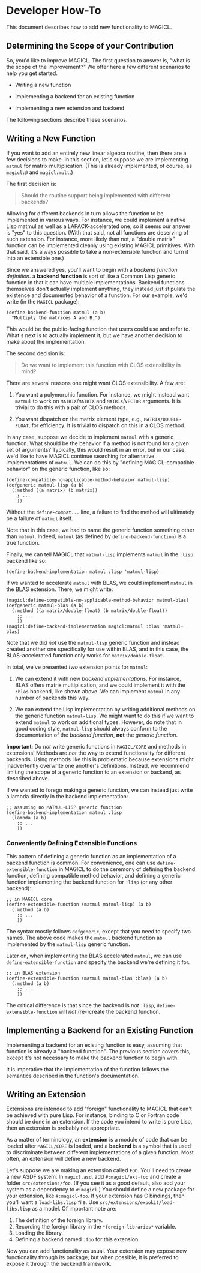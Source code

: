 # Developer How-To

This document describes how to add new functionality to MAGICL.

## Determining the Scope of your Contribution

So, you'd like to improve MAGICL. The first question to answer is,
"what is the scope of the improvement?" We offer here a few different
scenarios to help you get started.

- Writing a new function

- Implementing a backend for an existing function

- Implementing a new extension and backend

The following sections describe these scenarios.


## Writing a New Function

If you want to add an entirely new linear algebra routine, then there
are a few decisions to make. In this section, let's suppose we are
implementing `matmul` for matrix multiplication. (This is already
implemented, of course, as `magicl:@` and `magicl:mult`.)

The first decision is:

> Should the routine support being implemented with different backends?

Allowing for different backends in turn allows the function to be
implemented in various ways. For instance, we could implement a native
Lisp matmul as well as a LAPACK-accelerated one, so it seems our
answer is "yes" to this question. (With that said, not all functions
are deserving of such extension. For instance, more likely than not, a
"double matrix" function can be implemented cleanly using existing
MAGICL primitives. With that said, it's always possible to take a
non-extensible function and turn it into an extensible one.)

Since we answered yes, you'll want to begin with a *backend function
definition*. a **backend function** is sort of like a Common Lisp
generic function in that it can have multiple implementations. Backend
functions themselves don't actually implement anything, they instead
just stipulate the existence and documented behavior of a
function. For our example, we'd write (in the `MAGICL` package):

```
(define-backend-function matmul (a b)
  "Multiply the matrices A and B.")
```

This would be the public-facing function that users could use and
refer to. What's next is to actually implement it, but we have another
decision to make about the implementation.

The second decision is:

> Do we want to implement this function with CLOS extensibility in
mind?

There are several reasons one might want CLOS extensibility. A few are:

1. You want a polymorphic function. For instance, we might instead
want `matmul` to work on `MATRIX`/`MATRIX` and `MATRIX`/`VECTOR`
arguments. It is trivial to do this with a pair of CLOS methods.

2. You want dispatch on the matrix element type, e.g.,
`MATRIX/DOUBLE-FLOAT`, for efficiency. It is trivial to dispatch on
this in a CLOS method.

In any case, suppose we decide to implement `matmul` with a generic
function. What should be the behavior if a method is not found for a
given set of arguments? Typically, this would result in an error, but
in our case, we'd like to have MAGICL continue searching for
alternative implementations of `matmul`. We can do this by "defining
MAGICL-compatible behavior" on the generic function, like so:

```
(define-compatible-no-applicable-method-behavior matmul-lisp)
(defgeneric matmul-lisp (a b)
  (:method ((a matrix) (b matrix))
    ; ...
    ))
```

Without the `define-compat...` line, a failure to find the method will
ultimately be a failure of `matmul` itself.

Note that in this case, we had to name the generic function something
other than `matmul`. Indeed, `matmul` (as defined by
`define-backend-function`) is a true function.

Finally, we can tell MAGICL that `matmul-lisp` implements `matmul` in the
`:lisp` backend like so:

```
(define-backend-implementation matmul :lisp 'matmul-lisp)
```

If we wanted to accelerate `matmul` with BLAS, we could implement
`matmul` in the BLAS extension. There, we might write:

```
(magicl:define-compatible-no-applicable-method-behavior matmul-blas)
(defgeneric matmul-blas (a b)
  (:method ((a matrix/double-float) (b matrix/double-float))
    ;; ...
    ))
(magicl:define-backend-implementation magicl:matmul :blas 'matmul-blas)
```

Note that we did *not* use the `matmul-lisp` generic function and
instead created another one specifically for use within BLAS, and in
this case, the BLAS-accelerated function only works for
`matrix/double-float`.

In total, we've presented *two* extension points for `matmul`:

1. We can extend it with new _backend implementations_. For instance,
BLAS offers matrix multiplication, and we could implement it with the
`:blas` backend, like shown above. We can implement `matmul` in any
number of backends this way.

2. We can extend the Lisp implementation by writing additional methods
on the generic function `matmul-lisp`. We might want to do this if we
want to extend `matmul` to work on additional types. However, do note
that in good coding style, `matmul-lisp` should always conform to the
documentation of the _backend function_, **not** the _generic
function_.

**Important**: Do _not_ write generic functions in `MAGICL/CORE` and
methods in extensions! Methods are *not* the way to extend
functionality for different backends. Using methods like this is
problematic because extensions might inadvertently overwrite one
another's definitions. Instead, we recommend limiting the scope of a
generic function to an extension or backend, as described above.

If we wanted to forego making a generic function, we can instead just
write a lambda directly in the backend implementation:

```
;; assuming no MATMUL-LISP generic function
(define-backend-implementation matmul :lisp
  (lambda (a b)
    ;; ...
    ))
```

### Conveniently Defining Extensible Functions

This pattern of defining a generic function as an implementation of a
backend function is common. For convenience, one can use
`define-extensible-function` in MAGICL to do the ceremony of defining
the backend function, defining compatible method behavior, and
defining a generic function implementing the backend function for
`:lisp` (or any other backend):

```
;; in MAGICL core
(define-extensible-function (matmul matmul-lisp) (a b)
  (:method (a b)
    ;; ...
    ))
```

The syntax mostly follows `defgeneric`, except that you need to
specify two names. The above code makes the `matmul` backend function
as implemented by the `matmul-lisp` generic function.

Later on, when implementing the BLAS accelerated `matmul`, we can use
`define-extensible-function` and specify the backend we're defining it
for.

```
;; in BLAS extension
(define-extensible-function (matmul matmul-blas :blas) (a b)
  (:method (a b)
    ;; ...
    ))
```

The critical difference is that since the backend is *not* `:lisp`,
`define-extensible-function` will *not* (re-)create the backend
function.


## Implementing a Backend for an Existing Function

Implementing a backend for an existing function is easy, assuming that
function is already a "backend function". The previous section covers
this, except it's not necessary to make the backend function to begin
with.

It is imperative that the implementation of the function follows the
semantics described in the function's documentation.


## Writing an Extension

Extensions are intended to add "foreign" functionality to MAGICL that
can't be achieved with pure Lisp. For instance, binding to C or
Fortran code should be done in an extension. If the code you intend to
write is pure Lisp, then an extension is probably not appropriate.

As a matter of terminology, an **extension** is a module of code that
can be loaded after `MAGICL/CORE` is loaded, and a **backend** is a
symbol that is used to discriminate between different implementations
of a given function. Most often, an extension will define a new
backend.

Let's suppose we are making an extension called `FOO`. You'll need to
create a new ASDF system. In `magicl.asd`, add `#:magicl/ext-foo` and
create a folder `src/extensions/foo`. (If you see it as a good
default, also add your system as a dependency to `#:magicl`.)
You should define a new package for your extension, like
`#:magicl-foo`. If your extension has C bindings, then you'll want a
`load-libs.lisp` file. Use `src/extensions/expokit/load-libs.lisp` as
a model. Of important note are:

1. The definition of the foreign library.
2. Recording the foreign library in the `*foreign-libraries*` variable.
3. Loading the library.
4. Defining a backend named `:foo` for this extension.

Now you can add functionality as usual. Your extension may expose new
functionality through its package, but when possible, it is preferred
to expose it through the backend framework.